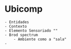 # Ubicomp
    - Entidades
    - Contexto
    - Elemento Sensoriado ""
    - Brod spectrum 
        - Ambiente como a "sala"
    - 
